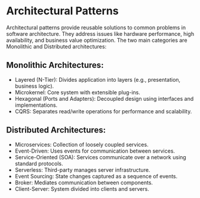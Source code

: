 # Architectural Patterns

Architectural patterns provide reusable solutions to common problems in software architecture. They address issues like hardware performance, high availability, and business value optimization. The two main categories are Monolithic and Distributed architectures:

## Monolithic Architectures:

- Layered (N-Tier): Divides application into layers (e.g., presentation, business logic).
- Microkernel: Core system with extensible plug-ins.
- Hexagonal (Ports and Adapters): Decoupled design using interfaces and implementations.
- CQRS: Separates read/write operations for performance and scalability.

## Distributed Architectures:

- Microservices: Collection of loosely coupled services.
- Event-Driven: Uses events for communication between services.
- Service-Oriented (SOA): Services communicate over a network using standard protocols.
- Serverless: Third-party manages server infrastructure.
- Event Sourcing: State changes captured as a sequence of events.
- Broker: Mediates communication between components.
- Client-Server: System divided into clients and servers.